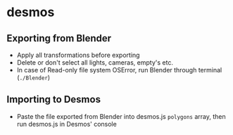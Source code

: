 # desmos

## Exporting from Blender
- Apply all transformations before exporting
- Delete or don't select all lights, cameras, empty's etc.
- In case of Read-only file system OSError, run Blender through terminal (`./Blender`)

## Importing to Desmos
- Paste the file exported from Blender into desmos.js `polygons` array, then run desmos.js in Desmos' console
